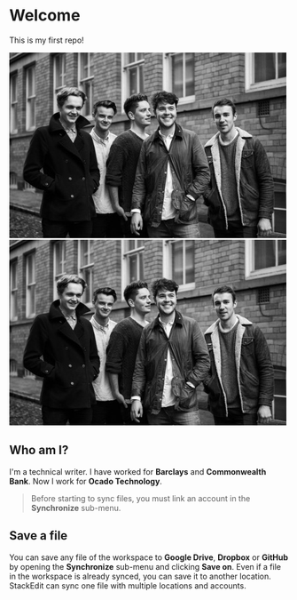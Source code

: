 # Welcome
This is my first repo!

![pic](https://github.com/hazzabee/hello-world/blob/master/Amber-Run.jpeg "piccc")
![pic](https://github.com/hazzabee/hello-world/blob/master/Amber-Run.jpeg?raw=true "This is the pic")

## Who am I?

I'm a technical writer. I have worked for **Barclays** and **Commonwealth Bank**. Now I work for **Ocado Technology**.

> Before starting to sync files, you must link an account in the **Synchronize** sub-menu.

## Save a file

You can save any file of the workspace to **Google Drive**, **Dropbox** or **GitHub** by opening the **Synchronize** sub-menu and clicking **Save on**. Even if a file in the workspace is already synced, you can save it to another location. StackEdit can sync one file with multiple locations and accounts.
